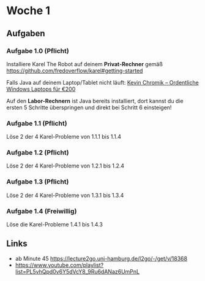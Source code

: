 # Woche 1

## Aufgaben

### Aufgabe 1.0 (Pflicht)

Installiere Karel The Robot auf deinem **Privat-Rechner** gemäß https://github.com/fredoverflow/karel#getting-started

Falls Java auf deinem Laptop/Tablet nicht läuft: [Kevin Chromik – Ordentliche Windows Laptops für €200](https://www.youtube.com/watch?v=fmMyepERKWQ)

Auf den **Labor-Rechnern** ist Java bereits installiert, dort kannst du die ersten 5 Schritte überspringen und direkt bei Schritt 6 einsteigen!

### Aufgabe 1.1 (Pflicht)

Löse 2 der 4 Karel-Probleme von 1.1.1 bis 1.1.4

### Aufgabe 1.2 (Pflicht)

Löse 2 der 4 Karel-Probleme von 1.2.1 bis 1.2.4

### Aufgabe 1.3 (Pflicht)

Löse 2 der 4 Karel-Probleme von 1.3.1 bis 1.3.4

### Aufgabe 1.4 (Freiwillig)

Löse die Karel-Probleme 1.4.1 bis 1.4.3

## Links

- ab Minute 45 https://lecture2go.uni-hamburg.de/l2go/-/get/v/18368
- https://www.youtube.com/playlist?list=PL5vhQpd0v6Y5dVcY8_9Ru6dANaz6UmPnL
